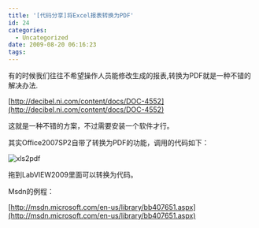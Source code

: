 ```yaml
---
title: '[代码分享]将Excel报表转换为PDF'
id: 24
categories:
  - Uncategorized
date: 2009-08-20 06:16:23
tags:
---
```


<div id="msgcns!866B8F96A2761BBE!1332" class="bvMsg">

有的时候我们往往不希望操作人员能修改生成的报表,转换为PDF就是一种不错的解决办法.

[http://decibel.ni.com/content/docs/DOC-4552](http://decibel.ni.com/content/docs/DOC-4552)

这就是一种不错的方案，不过需要安装一个软件才行。

其实Office2007SP2自带了转换为PDF的功能，调用的代码如下：

![xls2pdf](http://lhb5883.files.wordpress.com/2009/08/xls2pdf_thumb5b25d0cf6b331.png?w=300 "xls2pdf") 

拖到LabVIEW2009里面可以转换为代码。

Msdn的例程：

[http://msdn.microsoft.com/en-us/library/bb407651.aspx](http://msdn.microsoft.com/en-us/library/bb407651.aspx)
  </div>